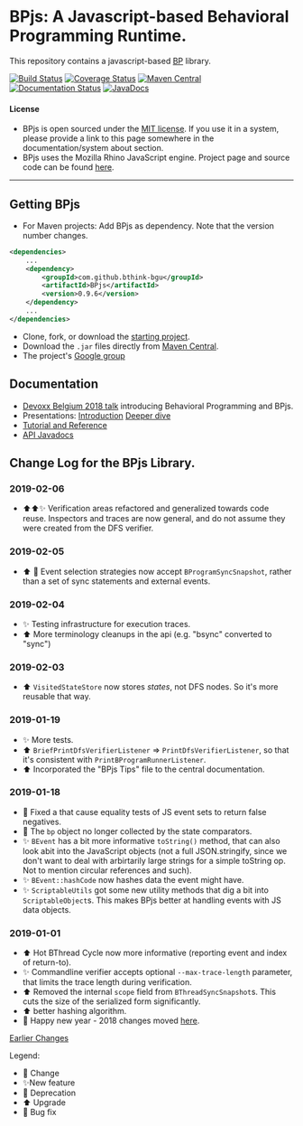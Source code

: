 # BPjs: A Javascript-based Behavioral Programming Runtime.

This repository contains a javascript-based [BP](http://www.b-prog.org) library.

[![Build Status](https://travis-ci.org/bThink-BGU/BPjs.svg?branch=master)](https://travis-ci.org/bThink-BGU/BPjs)
[![Coverage Status](https://coveralls.io/repos/github/bThink-BGU/BPjs/badge.svg?branch=master)](https://coveralls.io/github/bThink-BGU/BPjs?branch=master)
[![Maven Central](https://maven-badges.herokuapp.com/maven-central/com.github.bthink-bgu/BPjs/badge.png?style-plastic)](https://repo.maven.apache.org/maven2/com/github/bthink-bgu/BPjs/)
[![Documentation Status](http://readthedocs.org/projects/bpjs/badge/?version=master)](http://bpjs.readthedocs.io/en/master/)
[![JavaDocs](https://img.shields.io/badge/javadocs-browse-green.svg)](http://www.javadoc.io/doc/com.github.bthink-bgu/BPjs/)

#### License
* BPjs is open sourced under the [MIT license](http://www.opensource.org/licenses/mit-license.php). If you use it in a system, please provide
a link to this page somewhere in the documentation/system about section.
* BPjs uses the Mozilla Rhino JavaScript engine. Project page and source code can be found [here](https://developer.mozilla.org/en-US/docs/Mozilla/Projects/Rhino).

---

## Getting BPjs
* For Maven projects: Add BPjs as dependency. Note that the version number changes.

````xml
<dependencies>
    ...
    <dependency>
        <groupId>com.github.bthink-bgu</groupId>
        <artifactId>BPjs</artifactId>
        <version>0.9.6</version>
    </dependency>
    ...
</dependencies>
````

* Clone, fork, or download the [starting project](https://github.com/bThink-BGU/SampleBPjsProject).
* Download the `.jar` files directly from [Maven Central](https://repo.maven.apache.org/maven2/com/github/bthink-bgu/BPjs/).
* The project's [Google group](https://groups.google.com/forum/#!forum/bpjs)

## Documentation

* [Devoxx Belgium 2018 talk](https://www.youtube.com/watch?v=PW8VdWA0UcA) introducing Behavioral Programming and BPjs.
* Presentations: [Introduction](https://www.slideshare.net/MichaelBarSinai/introducing-bpjs-web)
                 [Deeper dive](https://www.slideshare.net/MichaelBarSinai/deep-dive-into-bpjs)
* [Tutorial and Reference](http://bpjs.readthedocs.io/en/develop/)
* [API Javadocs](http://www.javadoc.io/doc/com.github.bthink-bgu/BPjs/)

## Change Log for the BPjs Library.

### 2019-02-06
* :arrow_up::arrow_up::sparkles: Verification areas refactored and generalized towards code reuse. Inspectors and traces are now general, and do not assume they were created from the DFS verifier.

### 2019-02-05
* :arrow_up: :tada: Event selection strategies now accept `BProgramSyncSnapshot`, rather than a set of sync statements and external events.

### 2019-02-04
* :sparkles: Testing infrastructure for execution traces.
* :arrow_up: More terminology cleanups in the api (e.g. "bsync" converted to "sync")

### 2019-02-03
* :arrow_up: `VisitedStateStore` now stores *states*, not DFS nodes. So it's more reusable that way.

### 2019-01-19
* :sparkles: More tests.
* :arrow_up: `BriefPrintDfsVerifierListener` => `PrintDfsVerifierListener`, so that it's consistent with `PrintBProgramRunnerListener`.
* :arrow_up: Incorporated the "BPjs Tips" file to the central documentation.

### 2019-01-18
* :bug: Fixed a that cause equality tests of JS event sets to return false negatives.
* :bug: The `bp` object no longer collected by the state comparators.
* :sparkles: `BEvent` has a bit more informative `toString()` method, that can also look abit into the JavaScript objects (not a full JSON.stringify, since we don't want to deal with arbirtarily large strings for a simple toString op. Not to mention circular references and such).
* :sparkles: `BEvent::hashCode` now hashes data the event might have.
* :sparkles: `ScriptableUtils` got some new utility methods that dig a bit into `ScriptableObject`s. This makes BPjs better at handling events with JS data objects.

### 2019-01-01
* :arrow_up: Hot BThread Cycle now more informative (reporting event and index of return-to).
* :sparkles: Commandline verifier accepts optional `--max-trace-length` parameter, that limits the trace length during verification.
* :arrow_up: Removed the internal `scope` field from `BThreadSyncSnapshot`s. This cuts the size of the serialized form significantly.
* :arrow_up: better hashing algorithm.
* :tada: Happy new year - 2018 changes moved [here](changelof-2018.md).


[Earlier Changes](changelog-2018.md)

Legend:
* :arrows_counterclockwise: Change
* :sparkles:New feature
* :put_litter_in_its_place: Deprecation
* :arrow_up: Upgrade
* :bug: Bug fix

